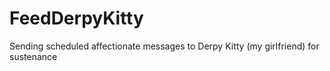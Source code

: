 # FeedDerpyKitty
Sending scheduled affectionate messages to Derpy Kitty (my girlfriend) for sustenance
